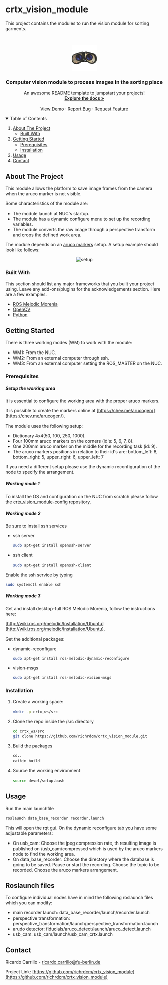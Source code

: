 # crtx_vision_module
This project contains the modules to run the vision module for sorting garments.

<!-- PROJECT LOGO -->
<br />
<p align="center">
  <a>
    <img src="images/wall-e.png" alt="Logo" width="80" height="80">
  </a>

  <h3 align="center">Computer vision module to process images in the sorting place</h3>

  <p align="center">
    An awesome README template to jumpstart your projects!
    <br />
    <a href="https://github.com/othneildrew/Best-README-Template"><strong>Explore the docs »</strong></a>
    <br />
    <br />
    <a href="https://github.com/othneildrew/Best-README-Template">View Demo</a>
    ·
    <a href="https://github.com/othneildrew/Best-README-Template/issues">Report Bug</a>
    ·
    <a href="https://github.com/othneildrew/Best-README-Template/issues">Request Feature</a>
  </p>
</p>



<!-- TABLE OF CONTENTS -->
<details open="open">
  <summary>Table of Contents</summary>
  <ol>
    <li>
      <a href="#about-the-project">About The Project</a>
      <ul>
        <li><a href="#built-with">Built With</a></li>
      </ul>
    </li>
    <li>
      <a href="#getting-started">Getting Started</a>
      <ul>
        <li><a href="#prerequisites">Prerequisites</a></li>
        <li><a href="#installation">Installation</a></li>
      </ul>
    </li>
    <li><a href="#usage">Usage</a></li>
    <li><a href="#contact">Contact</a></li>
  </ol>
</details>



<!-- ABOUT THE PROJECT -->
## About The Project

This module allows the platform to save image frames from the camera when the aruco marker is not visible.

Some characteristics of the module are:
* The module launch at NUC's startup.
* The module has a dynamic configure menu to set up the recording variables.
* The module converts the raw image through a perspective transform and crops the defined work area.

The module depends on an [aruco markers](https://docs.opencv.org/3.4/d5/dae/tutorial_aruco_detection.html) setup. A setup example should look like follows: 

<p align="center">
  <a>
    <img src="images/tu_setup.png" alt="setup" width="400" height="200">
  </a>
</p>

### Built With

This section should list any major frameworks that you built your project using. Leave any add-ons/plugins for the acknowledgements section. Here are a few examples.
* [ROS Melodic Morenia](http://wiki.ros.org/melodic)
* [OpenCV](https://opencv.org/)
* [Python](https://www.python.org/)



<!-- GETTING STARTED -->
## Getting Started

There is three working modes (WM) to work with the module:
* WM1: From the NUC.
* WM2: From an external computer through ssh.
* WM3: From an external computer setting the ROS_MASTER on the NUC.

### Prerequisites

##### Setup the working area
It is essential to configure the working area with the proper aruco markers. 

It is possible to create the markers online at [https://chev.me/arucogen/](https://chev.me/arucogen/).

The module uses the following setup: 

* Dictionary 4x4(50, 100, 250, 1000). 
* Four 100mm aruco markers on the corners (id's: 5, 6, 7, 8).
* One 200mm aruco marker on the middle for the recording task (id: 9).
* The aruco markers positions in relation to their id's are: 
  bottom_left: 8, bottom_right: 5, upper_right: 6, upper_left: 7
  
If you need a different setup please use the dynamic reconfiguration of the node to specify the arrangement. 

##### Working mode 1
To install the OS and configuration on the NUC from scratch please follow the 
[crtx_vision_module-config](https://github.com/richrdcm/crtx_vision_module-config) repository.

##### Working mode 2
Be sure to install ssh services

* ssh server
  ```sh
  sudo apt-get install openssh-server
  ```
* ssh client
  ```sh
  sudo apt-get install openssh-client
  ```
  
Enable the ssh service by typing
  ```sh
  sudo systemctl enable ssh
  ```
##### Working mode 3

Get and install desktop-full ROS Melodic Morenia, follow the instructions here: 

[http://wiki.ros.org/melodic/Installation/Ubuntu](http://wiki.ros.org/melodic/Installation/Ubuntu).

Get the additional packages:

* dynamic-reconfigure
  ```sh
  sudo apt-get install ros-melodic-dynamic-reconfigure

* vision-msgs
  ```sh
  sudo apt-get install ros-melodic-vision-msgs
  
### Installation

1. Create a working space:
    ```sh
   mkdir -p crtx_ws/src

2. Clone the repo inside the /src directory
   ```sh
   cd crtx_ws/src
   git clone https://github.com/richrdcm/crtx_vision_module.git
   ```
3. Build the packages
   ```sh
   cd..
   catkin build
   ```
4. Source the working environment
   ```sh
   source devel/setup.bash
   ```


<!-- USAGE EXAMPLES -->
## Usage

Run the main launchfile
   ```sh
   roslaunch data_base_recorder recorder.launch
   ```

This will open the rqt gui. On the dynamic reconfigure tab you have some adjustable parameters:

* On usb_cam: Choose the jpeg compression rate, th resulting image is published on /usb_cam/compressed which is used
  by the aruco markers node to find the working area.
* On data_base_recorder: Choose the directory where the database is going to be saved. Pause or start the recording.
Choose the topic to be recorded. Choose the aruco markers arrangement. 



<!-- ROSLAUNCH FILES -->
## Roslaunch files

To configure individual nodes have in mind the following roslaunch files which you can modify:

* main recorder launch: data_base_recorder/launch/recorder.launch
* perspective transformation: perspective_transformation/launch/perspective_transformation.launch
* arudo detector: fiducials/aruco_detect/launch/aruco_detect.launch
* usb_cam: usb_cam/launch/usb_cam_crtx.launch

<!-- CONTACT -->
## Contact

Ricardo Carrillo -  ricardo.carrillo@fu-berlin.de

Project Link: [https://github.com/richrdcm/crtx_vision_module](https://github.com/richrdcm/crtx_vision_module)




